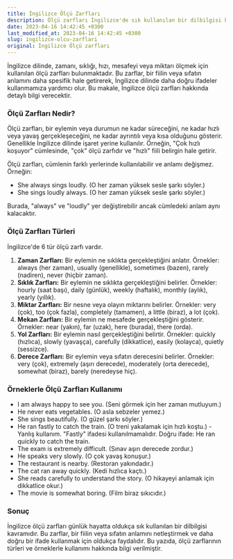 ```yaml
---
title: İngilizce Ölçü Zarfları
description: Ölçü zarfları İngilizce'de sık kullanılan bir dilbilgisi kavramıdır. Bu makale, İngilizce ölçü zarfları hakkında detaylı bilgi vermektedir.
date: 2023-04-16 14:42:45 +0300
last_modified_at: 2023-04-16 14:42:45 +0300
slug: ingilizce-olcu-zarflari
original: İngilizce Ölçü zarfları
---
```

İngilizce dilinde, zamanı, sıklığı, hızı, mesafeyi veya miktarı ölçmek için kullanılan ölçü zarfları bulunmaktadır. Bu zarflar, bir fiilin veya sıfatın anlamını daha spesifik hale getirerek, İngilizce dilinde daha doğru ifadeler kullanmamıza yardımcı olur. Bu makale, İngilizce ölçü zarfları hakkında detaylı bilgi verecektir.

### Ölçü Zarfları Nedir?

Ölçü zarfları, bir eylemin veya durumun ne kadar süreceğini, ne kadar hızlı veya yavaş gerçekleşeceğini, ne kadar ayrıntılı veya kısa olduğunu gösterir. Genellikle İngilizce dilinde işaret yerine kullanılır. Örneğin, "Çok hızlı koşuyor" cümlesinde, "çok" ölçü zarfıdır ve "hızlı" fiili belirgin hale getirir.

Ölçü zarfları, cümlenin farklı yerlerinde kullanılabilir ve anlamı değişmez. Örneğin:

- She always sings loudly. (O her zaman yüksek sesle şarkı söyler.)
- She sings loudly always. (O her zaman yüksek sesle şarkı söyler.)

Burada, "always" ve "loudly" yer değiştirebilir ancak cümledeki anlam aynı kalacaktır.

### Ölçü Zarfları Türleri

İngilizce'de 6 tür ölçü zarfı vardır.

1. **Zaman Zarfları:** Bir eylemin ne sıklıkta gerçekleştiğini anlatır. Örnekler: always (her zaman), usually (genellikle), sometimes (bazen), rarely (nadiren), never (hiçbir zaman).
2. **Sıklık Zarfları:** Bir eylemin ne sıklıkta gerçekleştiğini belirler. Örnekler: hourly (saat başı), daily (günlük), weekly (haftalık), monthly (aylık), yearly (yıllık).
3. **Miktar Zarfları:** Bir nesne veya olayın miktarını belirler. Örnekler: very (çok), too (çok fazla), completely (tamamen), a little (biraz), a lot (çok).
4. **Mekan Zarfları:** Bir eylemin ne mesafede gerçekleştiğini gösterir. Örnekler: near (yakın), far (uzak), here (burada), there (orda).
5. **Yol Zarfları:** Bir eylemin nasıl gerçekleştiğini belirtir. Örnekler: quickly (hızlıca), slowly (yavaşça), carefully (dikkatlice), easily (kolayca), quietly (sessizce).
6. **Derece Zarfları:** Bir eylemin veya sıfatın derecesini belirler. Örnekler: very (çok), extremely (aşırı derecede), moderately (orta derecede), somewhat (biraz), barely (neredeyse hiç).

### Örneklerle Ölçü Zarfları Kullanımı

- I am always happy to see you. (Seni görmek için her zaman mutluyum.)
- He never eats vegetables. (O asla sebzeler yemez.)
- She sings beautifully. (O güzel şarkı söyler.)
- He ran fastly to catch the train. (O treni yakalamak için hızlı koştu.) - Yanlış kullanım. "Fastly" ifadesi kullanılmamalıdır. Doğru ifade: He ran quickly to catch the train.
- The exam is extremely difficult. (Sınav aşırı derecede zordur.)
- He speaks very slowly. (O çok yavaş konuşur.)
- The restaurant is nearby. (Restoran yakındadır.)
- The cat ran away quickly. (Kedi hızlıca kaçtı.)
- She reads carefully to understand the story. (O hikayeyi anlamak için dikkatlice okur.)
- The movie is somewhat boring. (Film biraz sıkıcıdır.)

### Sonuç

İngilizce ölçü zarfları günlük hayatta oldukça sık kullanılan bir dilbilgisi kavramıdır. Bu zarflar, bir fiilin veya sıfatın anlamını netleştirmek ve daha doğru bir ifade kullanmak için oldukça faydalıdır. Bu yazıda, ölçü zarflarının türleri ve örneklerle kullanımı hakkında bilgi verilmiştir.